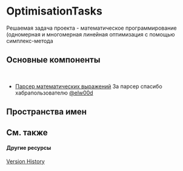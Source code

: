 # OptimisationTasks

Решаемая задача проекта - математическое программирование (одномерная и многомерная линейная оптимизация с помощью симплекс-метода



## Основные компоненты
&nbsp;<ul><li>
[Парсер математических выражений](https://habrahabr.ru/post/50158/) За парсер спасибо хабрапользователю [@elw00d](https://habrahabr.ru/users/elw00d/)</li></ul>

## Пространства имен


## См. также


#### Другие ресурсы
<a href="f85f2bd1-290d-43ef-becf-827ffce9fb60">Version History</a><br />